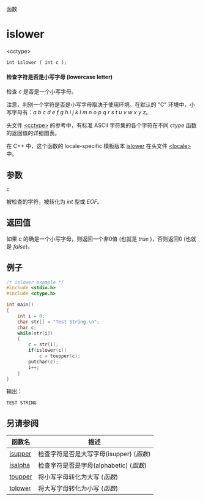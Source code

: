 函数

# islower

&lt;cctype&gt;

`int islower ( int c );`

#### 检查字符是否是小写字母 (lowercase letter)

检查 _c_ 是否是一个小写字母。


注意，判别一个字符是否是小写字母取决于使用环境。在默认的 "C" 环境中，小写字母有：_a_ _b_ _c_ _d_ _e_ _f_ _g_ _h_ _i_ _j_ _k_ _l_ _m_ _n_ _o_ _p_ _q_ _r_ _s_ _t_ _u_ _v_ _w_ _x_ _y_ _z_。

头文件 [&lt;cctype&gt;](README.md) 的参考中，有标准 ASCII 字符集的各个字符在不同 _ctype_ 函数的返回值的详细图表。

在 C++ 中，这个函数的 locale-specific 模板版本 [islower](../../Other/locale/islower.md) 在头文件 [&lt;locale&gt;](../../Other/locale/README.md)中。


## 参数

`c`

被检查的字符，被转化为 _int_ 型或 _EOF_。


## 返回值

如果 _c_ 的确是一个小写字母，则返回一个非0值 (也就是 _true_ )，否则返回0 (也就是 _false_)。

## 例子

```cpp
/* islower example */
#include <stdio.h>
#include <ctype.h>

int main()
{
	int i = 0;
	char str[] = "Test String.\n";
	char c;
	while(str[i])
	{
		c = str[i];
		if(islower(c))
			c = toupper(c);
		putchar(c);
		i++;
	}
}
```

输出：  
```
TEST STRING
```


## 另请参阅

函数名                | 描述
--------------------- | ---------------
[isupper](isupper.md) | 检查字符是否是大写字母(isupper) (_函数_)
[isalpha](isalpha.md) | 检查字符是否是字母(alphabetic) (_函数_)
[toupper](toupper.md) | 将小写字母转化为大写 (_函数_)
[tolower](tolower.md) | 将大写字母转化为小写 (_函数_)
